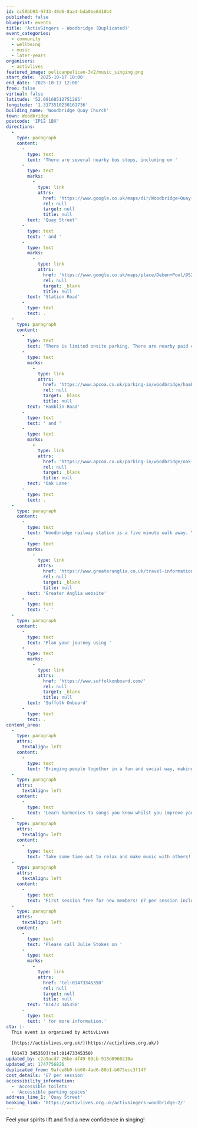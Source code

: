```yaml
---
id: cc50bb93-9743-40d6-8aa4-bda0be6410b4
published: false
blueprint: events
title: 'ActivSingers - Woodbridge (Duplicated)'
event_categories:
  - community
  - wellbeing
  - music
  - later-years
organisers:
  - activlives
featured_image: pelicanpelican-3x2/music_singing.png
start_date: '2025-10-17 10:00'
end_date: '2025-10-17 12:00'
free: false
virtual: false
latitude: '52.09168512751285'
longitude: '1.3173510230161736'
building_name: 'Woodbridge Quay Church'
town: Woodbridge
postcode: 'IP12 1BX'
directions:
  -
    type: paragraph
    content:
      -
        type: text
        text: 'There are several nearby bus stops, including on '
      -
        type: text
        marks:
          -
            type: link
            attrs:
              href: 'https://www.google.co.uk/maps/dir/Woodbridge+Quay+Church/The+Crown,+Woodbridge+IP12+1BX/@52.091716,1.3170463,18.5z/data=!4m14!4m13!1m5!1m1!1s0x47d99c842e2e6373:0x4e14c819b33f21ef!2m2!1d1.3173725!2d52.0915468!1m5!1m1!1s0x47d99c869f3268b9:0x300771b578260694!2m2!1d1.3165213!2d52.0921447!3e2?entry=ttu&g_ep=EgoyMDI1MDUxNS4wIKXMDSoJLDEwMjExNDUzSAFQAw%3D%3D'
              rel: null
              target: null
              title: null
        text: 'Quay Street'
      -
        type: text
        text: ' and '
      -
        type: text
        marks:
          -
            type: link
            attrs:
              href: 'https://www.google.co.uk/maps/place/Deben+Pool/@52.0911623,1.3146708,17z/data=!4m23!1m16!4m15!1m6!1m2!1s0x47d99c842e2e6373:0x4e14c819b33f21ef!2sWoodbridge+Quay+Church!2m2!1d1.3173725!2d52.0915468!1m6!1m2!1s0x47d99c85d5bdbbeb:0xbee9efa3072522db!2sDeben+Pool,+Woodbridge+IP12+4AU!2m2!1d1.316733!2d52.090824!3e2!3m5!1s0x47d99c85d5bdbbeb:0xbee9efa3072522db!8m2!3d52.090824!4d1.316733!16s%2Fg%2F1q67pzwnf?entry=ttu&g_ep=EgoyMDI1MDUxNS4wIKXMDSoJLDEwMjExNDUzSAFQAw%3D%3D'
              rel: null
              target: _blank
              title: null
        text: 'Station Road'
      -
        type: text
        text: .
  -
    type: paragraph
    content:
      -
        type: text
        text: 'There is limited onsite parking. There are nearby paid car parks including on '
      -
        type: text
        marks:
          -
            type: link
            attrs:
              href: 'https://www.apcoa.co.uk/parking-in/woodbridge/hamblin-road-1-woodbridge/'
              rel: null
              target: _blank
              title: null
        text: 'Hamblin Road'
      -
        type: text
        text: ' and '
      -
        type: text
        marks:
          -
            type: link
            attrs:
              href: 'https://www.apcoa.co.uk/parking-in/woodbridge/oak-lane-woodbridge/'
              rel: null
              target: _blank
              title: null
        text: 'Oak Lane'
      -
        type: text
        text: .
  -
    type: paragraph
    content:
      -
        type: text
        text: 'Woodbridge railway station is a five minute walk away. You can find up to date train times on the '
      -
        type: text
        marks:
          -
            type: link
            attrs:
              href: 'https://www.greateranglia.co.uk/travel-information/station-information/wdb'
              rel: null
              target: _blank
              title: null
        text: 'Greater Anglia website'
      -
        type: text
        text: '. '
  -
    type: paragraph
    content:
      -
        type: text
        text: 'Plan your journey using '
      -
        type: text
        marks:
          -
            type: link
            attrs:
              href: 'https://www.suffolkonboard.com/'
              rel: null
              target: _blank
              title: null
        text: 'Suffolk Onboard'
      -
        type: text
        text: .
content_area:
  -
    type: paragraph
    attrs:
      textAlign: left
    content:
      -
        type: text
        text: 'Bringing people together in a fun and social way, making friends, reducing stress and boosting self-confidence through song.'
  -
    type: paragraph
    attrs:
      textAlign: left
    content:
      -
        type: text
        text: 'Learn harmonies to songs you know whilst you improve your breathing and circulation.'
  -
    type: paragraph
    attrs:
      textAlign: left
    content:
      -
        type: text
        text: 'Take some time out to relax and make music with others!'
  -
    type: paragraph
    attrs:
      textAlign: left
    content:
      -
        type: text
        text: 'First session free for new members! £7 per session inclusive refreshments.'
  -
    type: paragraph
    attrs:
      textAlign: left
    content:
      -
        type: text
        text: 'Please call Julie Stokes on '
      -
        type: text
        marks:
          -
            type: link
            attrs:
              href: 'tel:01473345350'
              rel: null
              target: null
              title: null
        text: '01473 345350'
      -
        type: text
        text: ' for more information.'
cta: |-
  This event is organised by ActivLives

  [https://activlives.org.uk/](https://activlives.org.uk/) 

  [01473 345350](tel:01473345350)
updated_by: c2a9acd7-26be-4f49-89cb-918d0960210a
updated_at: 1747756826
duplicated_from: 9afce8b0-bb60-4ad6-80b1-b075ecc3f147
cost_details: '£7 per session'
accessibility_information:
  - 'Accessible toilets'
  - 'Accessible parking spaces'
address_line_1: 'Quay Street'
booking_link: 'https://activlives.org.uk/activsingers-woodbridge-2/'
---
```

Feel your spirits lift and find a new confidence in singing!